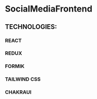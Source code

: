 # SocialMediaFrontend
## TECHNOLOGIES:
### REACT
### REDUX
### FORMIK
### TAILWIND CSS
### CHAKRAUI
